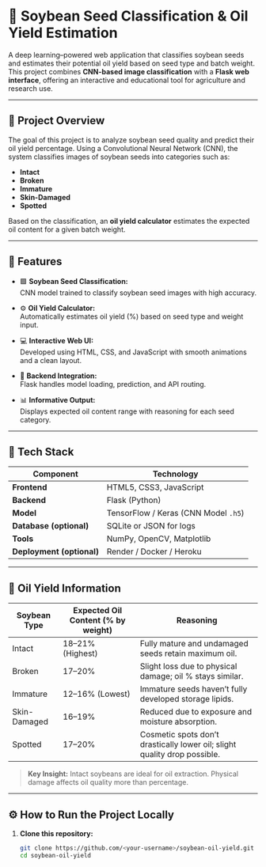 # 🌱 Soybean Seed Classification & Oil Yield Estimation

A deep learning–powered web application that classifies soybean seeds and estimates their potential oil yield based on seed type and batch weight. This project combines **CNN-based image classification** with a **Flask web interface**, offering an interactive and educational tool for agriculture and research use.

---

## 🚀 Project Overview

The goal of this project is to analyze soybean seed quality and predict their oil yield percentage. Using a Convolutional Neural Network (CNN), the system classifies images of soybean seeds into categories such as:

- **Intact**
- **Broken**
- **Immature**
- **Skin-Damaged**
- **Spotted**

Based on the classification, an **oil yield calculator** estimates the expected oil content for a given batch weight.

---

## 🧠 Features

- 🟩 **Soybean Seed Classification:**  
  CNN model trained to classify soybean seed images with high accuracy.

- ⚙️ **Oil Yield Calculator:**  
  Automatically estimates oil yield (%) based on seed type and weight input.

- 💻 **Interactive Web UI:**  
  Developed using HTML, CSS, and JavaScript with smooth animations and a clean layout.

- 🔗 **Backend Integration:**  
  Flask handles model loading, prediction, and API routing.

- 📊 **Informative Output:**  
  Displays expected oil content range with reasoning for each seed category.

---

## 🧰 Tech Stack

| Component | Technology |
|------------|-------------|
| **Frontend** | HTML5, CSS3, JavaScript |
| **Backend** | Flask (Python) |
| **Model** | TensorFlow / Keras (CNN Model `.h5`) |
| **Database (optional)** | SQLite or JSON for logs |
| **Tools** | NumPy, OpenCV, Matplotlib |
| **Deployment (optional)** | Render / Docker / Heroku |

---

## 🔬 Oil Yield Information

| Soybean Type | Expected Oil Content (% by weight) | Reasoning |
|---------------|------------------------------------|------------|
| Intact | 18–21% (Highest) | Fully mature and undamaged seeds retain maximum oil. |
| Broken | 17–20% | Slight loss due to physical damage; oil % stays similar. |
| Immature | 12–16% (Lowest) | Immature seeds haven’t fully developed storage lipids. |
| Skin-Damaged | 16–19% | Reduced due to exposure and moisture absorption. |
| Spotted | 17–20% | Cosmetic spots don’t drastically lower oil; slight quality drop possible. |

> **Key Insight:** Intact soybeans are ideal for oil extraction. Physical damage affects oil quality more than percentage.

---

## ⚙️ How to Run the Project Locally

1. **Clone this repository:**
   ```bash
   git clone https://github.com/<your-username>/soybean-oil-yield.git
   cd soybean-oil-yield
